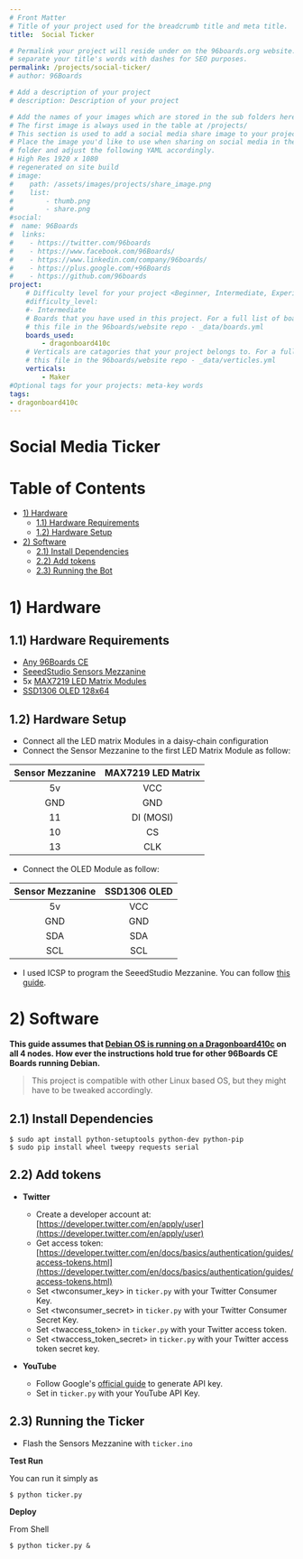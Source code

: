 ```yaml
---
# Front Matter
# Title of your project used for the breadcrumb title and meta title.
title:  Social Ticker

# Permalink your project will reside under on the 96boards.org website.
# separate your title's words with dashes for SEO purposes.
permalink: /projects/social-ticker/
# author: 96Boards

# Add a description of your project
# description: Description of your project

# Add the names of your images which are stored in the sub folders here.
# The first image is always used in the table at /projects/
# This section is used to add a social media share image to your project.
# Place the image you'd like to use when sharing on social media in the /assets/images/projects/
# folder and adjust the following YAML accordingly.
# High Res 1920 x 1080
# regenerated on site build
# image: 
#    path: /assets/images/projects/share_image.png
#    list:
#        - thumb.png
#        - share.png
#social:
#  name: 96Boards
#  links:
#    - https://twitter.com/96boards
#    - https://www.facebook.com/96Boards/
#    - https://www.linkedin.com/company/96boards/
#    - https://plus.google.com/+96Boards
#    - https://github.com/96boards
project:
    # Difficulty level for your project <Beginner, Intermediate, Experienced>
    #difficulty_level:
    #- Intermediate
    # Boards that you have used in this project. For a full list of boards see 
    # this file in the 96boards/website repo - _data/boards.yml
    boards_used: 
        - dragonboard410c
    # Verticals are catagories that your project belongs to. For a full list of verticals see 
    # this file in the 96boards/website repo - _data/verticles.yml
    verticals:
        - Maker
#Optional tags for your projects: meta-key words
tags:
- dragonboard410c
---
```

# Social Media Ticker

# Table of Contents

- [1) Hardware](#1-hardware)
   - [1.1) Hardware Requirements](#11-hardware-requirements)
   - [1.2) Hardware Setup](#12-hardware-setup)
- [2) Software](#2-software)
   - [2.1) Install Dependencies](#21-install-dependencies)
   - [2.2) Add tokens](#22-add-tokens)
   - [2.3) Running the Bot](#23-running-the-bot)

# 1) Hardware

## 1.1) Hardware Requirements

- [Any 96Boards CE](https://www.96boards.org/products/ce/)
- [SeeedStudio Sensors Mezzanine](https://www.96boards.org/product/sensors-mezzanine/)
- 5x [MAX7219 LED Matrix Modules](https://www.amazon.com/MAX7219-Microcontroller-Compatible-Atomic-Market/dp/B00TNNDH0A/ref=sr_1_13?ie=UTF8&qid=1541425999&sr=8-13&keywords=max7219)
- [SSD1306 OLED 128x64](https://www.adafruit.com/product/326)
## 1.2) Hardware Setup
- Connect all the LED matrix Modules in a daisy-chain configuration
- Connect the Sensor Mezzanine to the first LED Matrix Module as follow:

| Sensor Mezzanine | MAX7219 LED Matrix |
|:----------------:|:------------------:|
| 5v               | VCC                |
| GND              | GND                |
| 11               | DI (MOSI)          |
| 10               | CS                 |
| 13               | CLK                |

- Connect the OLED Module as follow:

| Sensor Mezzanine | SSD1306 OLED |
|:----------------:|:------------:|
| 5v               | VCC          |
| GND              | GND          |
| SDA              | SDA          |
| SCL              | SCL          |

- I used ICSP to program the SeeedStudio Mezzanine. You can follow [this guide](https://www.96boards.org/blog/arduino-ide-sensor-mezzanine/).

# 2) Software

**This guide assumes that [Debian OS is running on a Dragonboard410c](https://www.96boards.org/documentation/consumer/dragonboard410c/downloads/debian.md.html) on all 4 nodes. How ever the instructions hold true for other 96Boards CE Boards running Debian.**

> This project is compatible with other Linux based OS, but they might have to be tweaked accordingly.

## 2.1) Install Dependencies

```shell
$ sudo apt install python-setuptools python-dev python-pip
$ sudo pip install wheel tweepy requests serial
```

## 2.2) Add tokens

- **Twitter**
  - Create a developer account at: [https://developer.twitter.com/en/apply/user](https://developer.twitter.com/en/apply/user)
  - Get access token: [https://developer.twitter.com/en/docs/basics/authentication/guides/access-tokens.html](https://developer.twitter.com/en/docs/basics/authentication/guides/access-tokens.html)
  - Set <twconsumer_key> in ```ticker.py``` with your Twitter Consumer Key.
  - Set <twconsumer_secret> in ```ticker.py``` with your Twitter Consumer Secret Key.
  - Set <twaccess_token> in ```ticker.py``` with your Twitter access token.
  - Set <twaccess_token_secret> in ```ticker.py``` with your Twitter access token secret key.

- **YouTube**
  - Follow Google's [official guide](https://developers.google.com/youtube/v3/getting-started) to generate API key.
  - Set <ytapikey> in ```ticker.py``` with your YouTube API Key.


## 2.3) Running the Ticker

- Flash the Sensors Mezzanine with ```ticker.ino```

**Test Run**

You can run it simply as
  ```shell
  $ python ticker.py
  ```
**Deploy**

From Shell
  ```shell
  $ python ticker.py &
  ```

